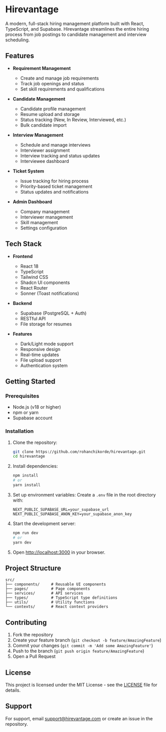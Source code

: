 # Hirevantage

A modern, full-stack hiring management platform built with React, TypeScript, and Supabase. Hirevantage streamlines the entire hiring process from job postings to candidate management and interview scheduling.

## Features

- **Requirement Management**
  - Create and manage job requirements
  - Track job openings and status
  - Set skill requirements and qualifications

- **Candidate Management**
  - Candidate profile management
  - Resume upload and storage
  - Status tracking (New, In Review, Interviewed, etc.)
  - Bulk candidate import

- **Interview Management**
  - Schedule and manage interviews
  - Interviewer assignment
  - Interview tracking and status updates
  - Interviewee dashboard

- **Ticket System**
  - Issue tracking for hiring process
  - Priority-based ticket management
  - Status updates and notifications

- **Admin Dashboard**
  - Company management
  - Interviewer management
  - Skill management
  - Settings configuration

## Tech Stack

- **Frontend**
  - React 18
  - TypeScript
  - Tailwind CSS
  - Shadcn UI components
  - React Router
  - Sonner (Toast notifications)

- **Backend**
  - Supabase (PostgreSQL + Auth)
  - RESTful API
  - File storage for resumes

- **Features**
  - Dark/Light mode support
  - Responsive design
  - Real-time updates
  - File upload support
  - Authentication system

## Getting Started

### Prerequisites

- Node.js (v18 or higher)
- npm or yarn
- Supabase account

### Installation

1. Clone the repository:
   ```bash
   git clone https://github.com/rohanchikorde/hirevantage.git
   cd hirevantage
   ```

2. Install dependencies:
   ```bash
   npm install
   # or
   yarn install
   ```

3. Set up environment variables:
   Create a `.env` file in the root directory with:
   ```env
   NEXT_PUBLIC_SUPABASE_URL=your_supabase_url
   NEXT_PUBLIC_SUPABASE_ANON_KEY=your_supabase_anon_key
   ```

4. Start the development server:
   ```bash
   npm run dev
   # or
   yarn dev
   ```

5. Open [http://localhost:3000](http://localhost:3000) in your browser.

## Project Structure

```
src/
├── components/     # Reusable UI components
├── pages/          # Page components
├── services/       # API services
├── types/          # TypeScript type definitions
├── utils/          # Utility functions
└── contexts/       # React context providers
```

## Contributing

1. Fork the repository
2. Create your feature branch (`git checkout -b feature/AmazingFeature`)
3. Commit your changes (`git commit -m 'Add some AmazingFeature'`)
4. Push to the branch (`git push origin feature/AmazingFeature`)
5. Open a Pull Request

## License

This project is licensed under the MIT License - see the [LICENSE](LICENSE) file for details.

## Support

For support, email support@hirevantage.com or create an issue in the repository.

